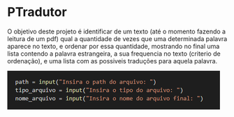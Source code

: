# PTradutor
O objetivo deste projeto é identificar de um texto (até o momento fazendo a leitura de um pdf) qual a quantidade de vezes que uma determinada palavra aparece no texto, e ordenar por essa quantidade, mostrando no final uma lista contendo a palavra estrangeira, a sua frequencia no texto (criterio de ordenação), e uma lista com as possiveis traduções para aquela palavra.


![](img/Leitor.png)
